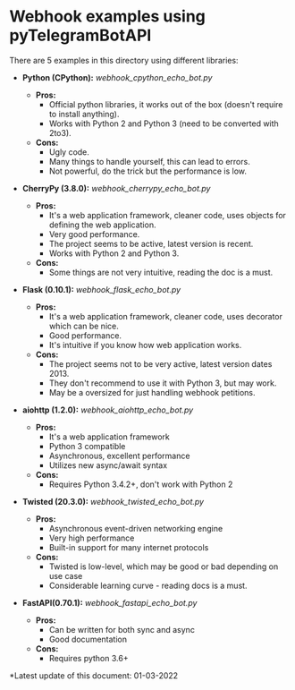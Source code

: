 # Webhook examples using pyTelegramBotAPI

There are 5 examples in this directory using different libraries:

* **Python (CPython):** *webhook_cpython_echo_bot.py*
  * **Pros:**
    * Official python libraries, it works out of the box (doesn't require to
      install anything).
    * Works with Python 2 and Python 3 (need to be converted with 2to3).
  * **Cons:**
    * Ugly code.
    * Many things to handle yourself, this can lead to errors.
    * Not powerful, do the trick but the performance is low.

* **CherryPy (3.8.0):** *webhook_cherrypy_echo_bot.py*
  * **Pros:**
    * It's a web application framework, cleaner code, uses objects for defining
      the web application.
    * Very good performance.
    * The project seems to be active, latest version is recent.
    * Works with Python 2 and Python 3.
  * **Cons:**
    * Some things are not very intuitive, reading the doc is a must.

* **Flask (0.10.1):** *webhook_flask_echo_bot.py*
  * **Pros:**
    * It's a web application framework, cleaner code, uses decorator which can
      be nice.
    * Good performance.
    * It's intuitive if you know how web application works.
  * **Cons:**
    * The project seems not to be very active, latest version dates 2013.
    * They don't recommend to use it with Python 3, but may work.
    * May be a oversized for just handling webhook petitions.
    
* **aiohttp (1.2.0):** *webhook_aiohttp_echo_bot.py*
  * **Pros:**
    * It's a web application framework
    * Python 3 compatible
    * Asynchronous, excellent performance
    * Utilizes new async/await syntax
  * **Cons:**
    * Requires Python 3.4.2+, don't work with Python 2

* **Twisted (20.3.0):** *webhook_twisted_echo_bot.py*
  * **Pros:**
    * Asynchronous event-driven networking engine
    * Very high performance
    * Built-in support for many internet protocols
  * **Cons:**
    * Twisted is low-level, which may be good or bad depending on use case
    * Considerable learning curve - reading docs is a must.
* **FastAPI(0.70.1):** *webhook_fastapi_echo_bot.py*
  * **Pros:**
    * Can be written for both sync and async
    * Good documentation
  * **Cons:**
    * Requires python 3.6+
    

*Latest update of this document: 01-03-2022
